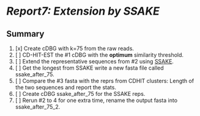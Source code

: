 # *Report7: Extension by SSAKE*

## **Summary**

1. [x] Create cDBG with k=75 from the raw reads.
2. [ ] CD-HIT-EST the #1 cDBG with the **optimum** similarity threshold.
2. [ ] Extend the representative sequences from #2 using [SSAKE](https://github.com/bcgsc/SSAKE).
3. [ ] Get the longest from SSAKE write a new fasta file called ssake_after_75.
4. [ ] Compare the #3 fasta with the reprs from CDHIT clusters: Length of the two sequences and report the stats.
4. [ ] Create cDBG ssake_after_75 for the SSAKE reps.
5. [ ] Rerun #2 to 4 for one extra time, rename the output fasta into ssake_after_75_2.